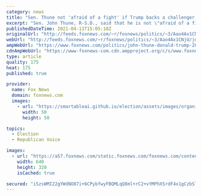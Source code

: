 ```yaml
---
category: news
title: "Sen. Thune not 'afraid of a fight' if Trump backs a challenger in 2022"
excerpt: "Sen. John Thune, R-S.D., said that he is not \"afraid of a fight\" if former President Donald Trump campaigns against him in 2022."
publishedDateTime: 2021-04-11T15:05:18Z
originalUrl: "http://feeds.foxnews.com/~r/foxnews/politics/~3/Aao4Ax1CNjU/john-thune-donald-trump-2022-senate"
webUrl: "http://feeds.foxnews.com/~r/foxnews/politics/~3/Aao4Ax1CNjU/john-thune-donald-trump-2022-senate"
ampWebUrl: "https://www.foxnews.com/politics/john-thune-donald-trump-2022-senate.amp"
cdnAmpWebUrl: "https://www-foxnews-com.cdn.ampproject.org/c/s/www.foxnews.com/politics/john-thune-donald-trump-2022-senate.amp"
type: article
quality: 175
heat: 175
published: true

provider:
  name: Fox News
  domain: foxnews.com
  images:
    - url: "https://smartableai.github.io/election/assets/images/organizations/foxnews.com-50x50.jpg"
      width: 50
      height: 50

topics:
  - Election
  - Republican Voice

images:
  - url: "https://a57.foxnews.com/static.foxnews.com/foxnews.com/content/uploads/2021/02/640/320/Thune-Trump.jpg?ve=1&tl=1"
    width: 640
    height: 320
    isCached: true

secured: "iSzsWMI22gYWdNO87i+6CPybfwyFBQMLqQ8ml+rC2+vYMPhXSrdF4x1gCzbSlQ45LmGSF5AT+ACwPgslxyWSRhYbm0C8Byl2bPUqpnT2rpW1ZUYoUWdJpoIcE1jm11SrBEc5S5ldlAdFykZ7Non1JEz2aIYh5Z/vW9CLdu23iCniU3y9fZ+9SsZrR1Od2I8956l76Fqd+E5/wMuf93R57R7qnPMmNUgrC3yLobtCQ/5Uvoyf77ql2moi8LmW6zyl+AvYRuSDe0xaKiUtJJ8aHivjXaueZhEj4Cdo3E+XdAbxhOHDhpol/RJoR/NZOkjQR4FlMuNQ5qMjX+xyYRsHvqFhm+G3mdemgE3w3v9BKqA=;EvpcGeQjUa/Hoz+89RmiCw=="
---
```



